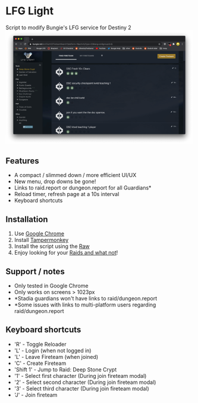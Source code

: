 # LFG Light
Script to modify Bungie's LFG service for Destiny 2
![LFG Light](https://raw.githubusercontent.com/mariusffs/lfg-light/main/screenshots/fireteam-list.png)

## Features
- A compact / slimmed down / more efficient UI/UX
- New menu, drop downs be gone!
- Links to raid.report or dungeon.report for all Guardians*
- Reload timer, refresh page at a 10s interval
- Keyboard shortcuts

## Installation
1. Use [Google Chrome](https://www.google.com/chrome/)
2. Install [Tampermonkey](https://chrome.google.com/webstore/detail/tampermonkey/dhdgffkkebhmkfjojejmpbldmpobfkfo?hl=en)
3. Install the script using the [Raw](https://raw.githubusercontent.com/mariusffs/lfg-light/main/lfg-light.user.js)
4. Enjoy looking for your [Raids and what not](https://www.bungie.net/en/ClanV2/FireteamSearch)!

## Support / notes
- Only tested in Google Chrome
- Only works on screens > 1023px
- *Stadia guardians won't have links to raid/dungeon.report
- *Some issues with links to multi-platform users regarding raid/dungeon.report

## Keyboard shortcuts
- 'R' - Toggle Reloader
- 'L' - Login (when not logged in)
- 'L' - Leave Fireteam (when joined)
- 'C' - Create Fireteam
- 'Shift 1' - Jump to Raid: Deep Stone Crypt
- '1' - Select first character (During join fireteam modal)
- '2' - Select second character (During join fireteam modal)
- '3' - Select third character (During join fireteam modal)
- 'J' - Join fireteam